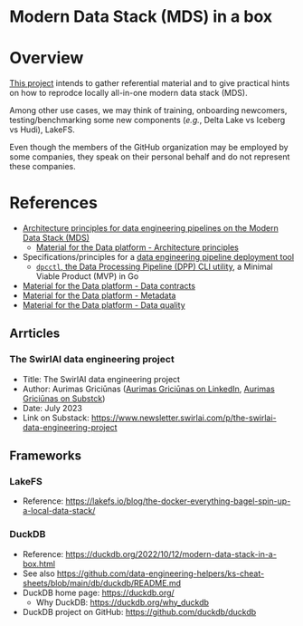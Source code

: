 Modern Data Stack (MDS) in a box
================================

# Overview
[This project](https://github.com/data-engineering-helpers/mds-in-a-box)
intends to gather referential material and to give practical hints
on how to reprodce locally all-in-one modern data stack (MDS).

Among other use cases, we may think of training, onboarding newcomers,
testing/benchmarking some new components (_e.g._, Delta Lake vs Iceberg
vs Hudi), LakeFS.

Even though the members of the GitHub organization may be employed by
some companies, they speak on their personal behalf and do not represent
these companies.

# References
* [Architecture principles for data engineering pipelines on the Modern Data Stack (MDS)](https://github.com/data-engineering-helpers/architecture-principles)
  + [Material for the Data platform - Architecture principles](https://github.com/data-engineering-helpers/architecture-principles/blob/main/material/README.md)
* Specifications/principles for a
  [data engineering pipeline deployment tool](https://github.com/data-engineering-helpers/data-pipeline-deployment)
  + [`dpcctl`, the Data Processing Pipeline (DPP) CLI utility](https://github.com/data-engineering-helpers/dppctl), a Minimal Viable Product (MVP) in Go
* [Material for the Data platform - Data contracts](https://github.com/data-engineering-helpers/data-contracts/blob/main/README.md)
* [Material for the Data platform - Metadata](https://github.com/data-engineering-helpers/metadata/blob/main/README.md)
* [Material for the Data platform - Data quality](https://github.com/data-engineering-helpers/data-quality/blob/main/README.md)

## Arrticles

### The SwirlAI data engineering project
* Title: The SwirlAI data engineering project
* Author: Aurimas Griciūnas
  ([Aurimas Griciūnas on LinkedIn](https://www.linkedin.com/in/aurimas-griciunas/), [Aurimas Griciūnas on Substck](https://substack.com/@swirlai))
* Date: July 2023
* Link on Substack: https://www.newsletter.swirlai.com/p/the-swirlai-data-engineering-project

## Frameworks

### LakeFS
* Reference:
  https://lakefs.io/blog/the-docker-everything-bagel-spin-up-a-local-data-stack/

### DuckDB
* Reference:
  https://duckdb.org/2022/10/12/modern-data-stack-in-a-box.html
* See also
  https://github.com/data-engineering-helpers/ks-cheat-sheets/blob/main/db/duckdb/README.md
* DuckDB home page: https://duckdb.org/
   + Why DuckDB: https://duckdb.org/why_duckdb
* DuckDB project on GitHub: https://github.com/duckdb/duckdb



